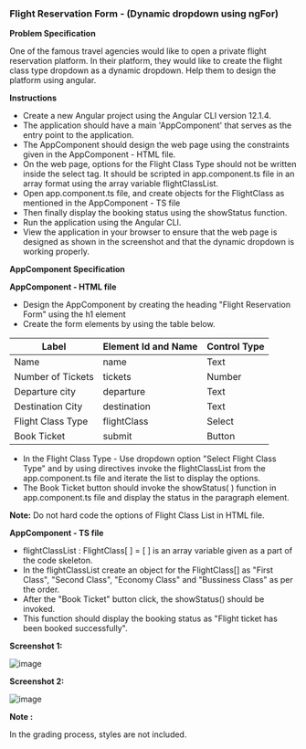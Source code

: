 ### Flight Reservation Form - (Dynamic dropdown using ngFor)



**Problem Specification**

One of the famous travel agencies would like to open a private flight reservation platform. In their platform, they would like to create the flight class type dropdown as a dynamic dropdown. Help them to design the platform using angular.

**Instructions**

- Create a new Angular project using the Angular CLI version 12.1.4.
- The application should have a main 'AppComponent' that serves as the entry point to the application.
- The AppComponent should design the web page using the constraints given in the AppComponent - HTML file.
- On the web page, options for the Flight Class Type should not be written inside the select tag. It should be scripted in app.component.ts file in an array format using the array variable flightClassList.
- Open app.component.ts file, and create objects for the FlightClass as mentioned in the AppComponent - TS file
- Then finally display the booking status using the showStatus function.
- Run the application using the Angular CLI.
- View the application in your browser to ensure that the web page is designed as shown in the screenshot and that the dynamic dropdown is working properly.


**AppComponent Specification**

**AppComponent - HTML file**

- Design the AppComponent by creating the heading "Flight Reservation Form" using the h1 element
- Create the form elements by using the table below.

| **Label**         | **Element Id and Name** | **Control Type** |
|-------------------|-------------------------|------------------|
| Name              | name                    | Text             |
| Number of Tickets | tickets                 | Number           |
| Departure city    | departure               | Text             |
| Destination City  | destination             | Text             |
| Flight Class Type | flightClass             | Select           |
| Book Ticket       | submit                  | Button           |

- In the Flight Class Type - Use dropdown option "Select Flight Class Type" and by using directives invoke the flightClassList from the app.component.ts file and iterate the list to display the options.
- The Book Ticket button should invoke the showStatus( ) function in app.component.ts file and display the status in the paragraph element.

**Note:** Do not hard code the options of Flight Class List in HTML file.

**AppComponent - TS file**

- flightClassList : FlightClass[ ] = [ ] is an array variable given as a part of the code skeleton.
- In the flightClassList create an object for the FlightClass[] as "First Class", "Second Class", "Economy Class" and "Bussiness Class" as per the order.
- After the "Book Ticket" button click, the showStatus() should be invoked.
- This function should display the booking status as "Flight ticket has been booked successfully".


**Screenshot 1:**

![image](https://github.com/abhisheks008/Cognizant-Java-FSE-Hands-ons-2023/assets/68724349/c77f453b-f709-4a65-9c0b-564cee6cd0c5)


**Screenshot 2:**

![image](https://github.com/abhisheks008/Cognizant-Java-FSE-Hands-ons-2023/assets/68724349/53c6bf9c-0c05-4178-9c59-e5bf51b46042)


**Note :** 

In the grading process, styles are not included.
